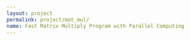 ```yaml
---
layout: project
permalink: project/mat_mul/
name: Fast Matrix Multiply Program with Parallel Computing
---
```

